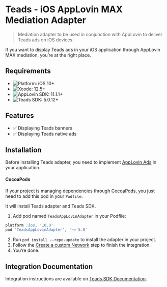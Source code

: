 # Teads - iOS AppLovin MAX Mediation Adapter
> Mediation adapter to be used in conjunction with AppLovin to deliver Teads ads on iOS devices.

If you want to display Teads ads in your iOS application through AppLovin MAX mediation, you’re at the right place.

## Requirements

- ![Platform: iOS 10+](https://img.shields.io/badge/Platform-iOS%2010%2B-blue.svg?style=flat)
- ![Xcode: 12.5+](https://img.shields.io/badge/Xcode-12.5+-blue.svg?style=flat)
- ![AppLovin SDK: 11.1.1+](https://img.shields.io/badge/AppLovin%20SDK-11.1.1+-blue.svg?style=flat)
- ![Teads SDK: 5.0.12+](https://img.shields.io/badge/Teads%20SDK-5.0.12+-blue.svg?style=flat)

## Features

- ✅  Displaying Teads banners
- ✅  Displaying Teads native ads

## Installation

Before installing Teads adapter, you need to implement [AppLovin Ads](https://dash.applovin.com/documentation/mediation/ios/getting-started/integration) in your application.

#### CocoaPods

If your project is managing dependencies through [CocoaPods](https://cocoapods.org/), you just need to add this pod in your `Podfile`.

It will install Teads adapter and Teads SDK.

1. Add pod named `TeadsAppLovinAdapter` in your Podfile:

```ruby
platform :ios, '10.0'
pod 'TeadsAppLovinAdapter', '~> 5.0'
```

2. Run `pod install --repo-update` to install the adapter in your project.
3. Follow the [Create a custom Network](https://support.teads.tv/support/solutions/articles/36000357700-inread-applovin-mediation#create-a-custom-network) step to finish the integration.
4. You’re done.


## Integration Documentation

Integration instructions are available on [Teads SDK Documentation](https://support.teads.tv/support/solutions/articles/36000357700-inread-applovin-mediation).
